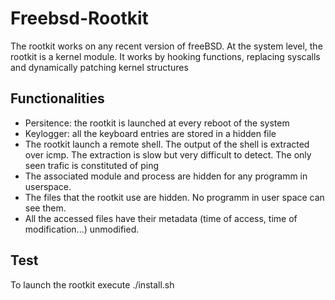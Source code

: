 # Freebsd-Rootkit
The rootkit works on any recent version of freeBSD. At the system level, the rootkit is a kernel module. It works by hooking functions, replacing syscalls and dynamically patching kernel structures

## Functionalities
- Persitence: the rootkit is launched at every reboot of the system
- Keylogger: all the keyboard entries are stored in a hidden file
- The rootkit launch a remote shell. The output of the shell is extracted over icmp. The extraction is slow but very difficult to detect. The only seen trafic is constituted of ping
- The associated module and process are hidden for any programm in userspace.
- The files that the rootkit use are hidden. No programm in user space can see them.
- All the accessed files have their metadata (time of access, time of modification...) unmodified.

## Test
To launch the rootkit execute ./install.sh
